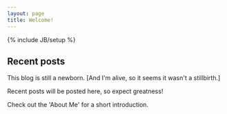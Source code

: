```yaml
---
layout: page
title: Welcome!
---
```

{% include JB/setup %}
## Recent posts

<p>

This blog is still a newborn. [And I'm alive, so it seems it wasn't a stillbirth.] 

Recent posts will be posted here, so expect greatness!

Check out the 'About Me' for a short introduction. 

</p>



<!-- ## To-Do

<ul>
<li>Make my blog debut! Will be in place of "Touching Base"
</ul>


-->